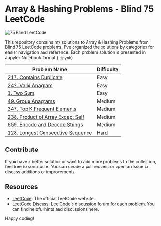 # Array & Hashing Problems - Blind 75 LeetCode 
![75 Blind LeetCode](https://img.shields.io/badge/75%20Blind%20LeetCode-Solutions-blue)


This repository contains my solutions to Array & Hashing Problems from Blind 75 LeetCode problems. I've organized the solutions by categories for easier navigation and reference. Each problem solution is presented in Jupyter Notebook format (`.ipynb`).


| Problem Name                                    | Difficulty |
| ----------------------------------------------- | ---------- |
| [217. Contains Duplicate](https://github.com/mohsentabibian/LeetCode-Solutions/blob/main/01.%20Array%20Hashing/217.%20Contains%20Duplicate.ipynb)                            | Easy       |
| [242. Valid Anagram](https://github.com/mohsentabibian/LeetCode-Solutions/blob/main/01.%20Array%20Hashing/242.%20Valid%20Anagram.ipynb)                                      | Easy       |
| [1. Two Sum](https://github.com/mohsentabibian/LeetCode-Solutions/blob/main/01.%20Array%20Hashing/1.%20Two%20Sum.ipynb)                                                      | Easy       |
| [49. Group Anagrams](https://github.com/mohsentabibian/LeetCode-Solutions/blob/main/01.%20Array%20Hashing/49.%20Group%20Anagrams.ipynb)                                      | Medium     |
| [347. Top K Frequent Elements](https://github.com/mohsentabibian/LeetCode-Solutions/blob/main/01.%20Array%20Hashing/347.%20Top%20K%20Frequent%20Elements.ipynb)              | Medium     |
| [238. Product of Array Except Self](https://github.com/mohsentabibian/LeetCode-Solutions/blob/main/01.%20Array%20Hashing/238.%20Product%20of%20Array%20Except%20Self.ipynb)  | Medium     |
| [659. Encode and Decode Strings](https://github.com/mohsentabibian/LeetCode-Solutions/blob/main/01.%20Array%20Hashing/659.%20Encode%20and%20Decode%20Strings.ipynb)          | Medium     |
| [128. Longest Consecutive Sequence](https://github.com/mohsentabibian/LeetCode-Solutions/blob/main/01.%20Array%20Hashing/128.%20Longest%20Consecutive%20Sequence.ipynb)      | Hard       |

## Contribute

If you have a better solution or want to add more problems to the collection, feel free to contribute. You can create a pull request or open an issue to discuss additions or improvements.

## Resources

- [LeetCode](https://leetcode.com/): The official LeetCode website.
- [LeetCode Discuss](https://leetcode.com/discuss/): LeetCode's discussion forum for each problem. You can find helpful hints and discussions here.

Happy coding!
